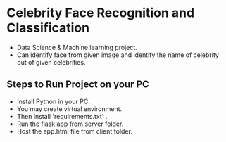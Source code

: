# Celebrity Face Recognition and Classification
- Data Science & Machine learning project.
- Can identify face from given image and identify the name of celebrity out of given celebrities.


## Steps to Run Project on your PC
- Install Python in your PC.
- You may create virtual environment.
- Then install 'requirements.txt' .
- Run the flask app from server folder.
- Host the app.html file from client folder.
